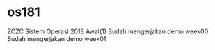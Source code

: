 # os181
ZCZC Sistem Operasi 2018 Awal(1)
Sudah mengerjakan demo week00
Sudah mengerjakan demo week01
